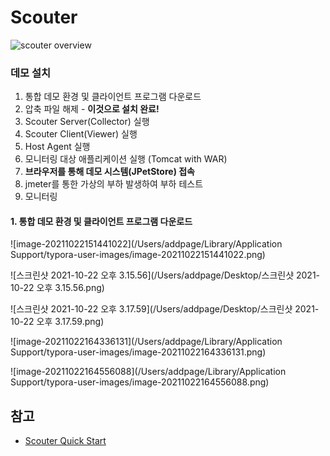 # Scouter

![scouter overview](https://github.com/scouter-project/scouter/raw/master/scouter.document/img/main/scouter-overview.png)





### 데모 설치 

1. 통합 데모 환경 및 클라이언트 프로그램 다운로드
2. 압축 파일 해제 - **이것으로 설치 완료!**
3. Scouter Server(Collector) 실행
4. Scouter Client(Viewer) 실행
5. Host Agent 실행
6. 모니터링 대상 애플리케이션 실행 (Tomcat with WAR)
7. **브라우저를 통해 데모 시스템(JPetStore) 접속**
8. jmeter를 통한 가상의 부하 발생하여 부하 테스트
9. 모니터링



#### 1. 통합 데모 환경 및 클라이언트 프로그램 다운로드

![image-20211022151441022](/Users/addpage/Library/Application Support/typora-user-images/image-20211022151441022.png)



![스크린샷 2021-10-22 오후 3.15.56](/Users/addpage/Desktop/스크린샷 2021-10-22 오후 3.15.56.png)



![스크린샷 2021-10-22 오후 3.17.59](/Users/addpage/Desktop/스크린샷 2021-10-22 오후 3.17.59.png)



![image-20211022164336131](/Users/addpage/Library/Application Support/typora-user-images/image-20211022164336131.png)



![image-20211022164556088](/Users/addpage/Library/Application Support/typora-user-images/image-20211022164556088.png)





## 참고

- [Scouter Quick Start](https://github.com/scouter-project/scouter/blob/master/scouter.document/main/Quick-Start_kr.md)
